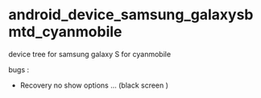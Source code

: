 android_device_samsung_galaxysbmtd_cyanmobile
=============================================

device tree for samsung galaxy S  for cyanmobile



bugs :

* Recovery no show options ... (black screen )
